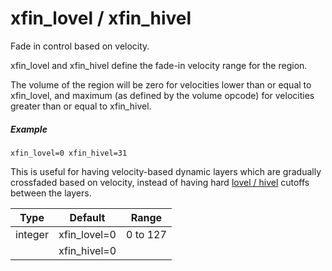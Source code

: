 ---
---
# xfin_lovel / xfin_hivel

Fade in control based on velocity.

xfin_lovel and xfin_hivel define the fade-in velocity range for the region.

The volume of the region will be zero for velocities lower than or equal to
xfin_lovel, and maximum (as defined by the volume opcode) for velocities
greater than or equal to xfin_hivel.

##### Example

```
xfin_lovel=0 xfin_hivel=31
```

This is useful for having velocity-based dynamic layers which are gradually
crossfaded based on velocity, instead of having hard
[lovel / hivel](lo_hivel) cutoffs between the layers.

| Type    | Default      | Range    |
| ---     | ---          | ---      |
| integer | xfin_lovel=0 | 0 to 127 |
|         | xfin_hivel=0 |          |
